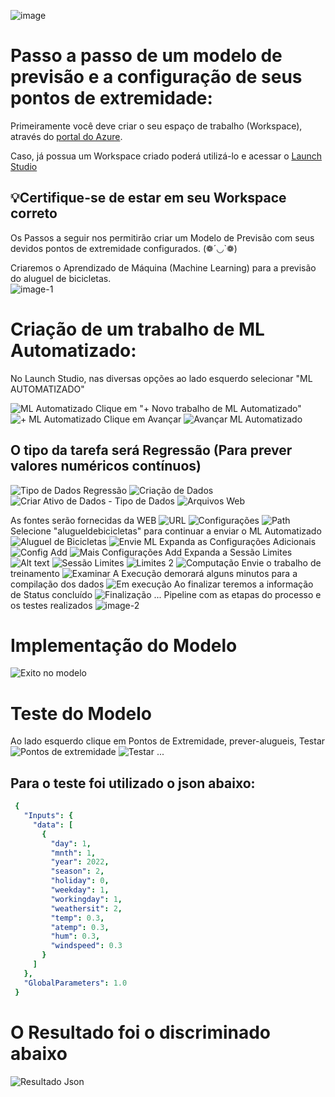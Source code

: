 ![image](https://github.com/cezarscarvalho/Fotos-Projetos-Azure/assets/158849910/5170a2e1-2d49-4d74-bd3f-5c68d87412f3)

# Passo a passo de um modelo de previsão e a configuração de seus pontos de extremidade:


Primeiramente você deve criar o seu espaço de trabalho (Workspace), através do [portal do Azure](https://www.portal.azure.com).

Caso, já possua um Workspace criado poderá utilizá-lo e acessar o [Launch Studio](https://ml.azure.com) 

## 💡Certifique-se de estar em seu Workspace correto

Os Passos a seguir nos permitirão criar um Modelo de Previsão com seus devidos pontos de extremidade configurados. (❁´◡`❁)

Criaremos o Aprendizado de Máquina (Machine Learning) para a previsão do aluguel de bicicletas.    
![image-1](https://github.com/cezarscarvalho/Fotos-Projetos-Azure/assets/158849910/05f91a3b-77e5-483e-93a7-19c85a0dc605)



# Criação de um trabalho de ML Automatizado:

No Launch Studio, nas diversas opções ao lado esquerdo selecionar  "ML AUTOMATIZADO" 

![ML Automatizado](https://github.com/cezarscarvalho/Fotos-Projetos-Azure/assets/158849910/1c06337e-fba4-4087-8405-51d6a02110dd)
Clique em "+ Novo trabalho de ML Automatizado"
![+ ML Automatizado](https://github.com/cezarscarvalho/Fotos-Projetos-Azure/assets/158849910/561be846-b229-4a83-9d4b-a1c5329cbb44)
Clique em Avançar
![Avançar ML Automatizado](https://github.com/cezarscarvalho/Fotos-Projetos-Azure/assets/158849910/440ff26d-0915-4f9b-93ce-1774c55144ab)
## O tipo da tarefa será Regressão (Para prever valores numéricos contínuos)
![Tipo de Dados Regressão](https://github.com/cezarscarvalho/Fotos-Projetos-Azure/assets/158849910/abeddb59-889d-4946-b9b5-aadd593821df)
![Criação de Dados](https://github.com/cezarscarvalho/Fotos-Projetos-Azure/assets/158849910/8718c095-b2d8-413b-a660-a75dbfc8a43c)
![Criar Ativo de Dados - Tipo de Dados](https://github.com/cezarscarvalho/Fotos-Projetos-Azure/assets/158849910/856d13f8-f542-41f3-b448-f7005bf99601)
![Arquivos Web](https://github.com/cezarscarvalho/Fotos-Projetos-Azure/assets/158849910/2c0f5302-1d6a-4c90-b51b-d9b51c875449)

As fontes serão fornecidas da WEB
![URL](https://github.com/cezarscarvalho/Fotos-Projetos-Azure/assets/158849910/86751681-ea4c-411d-9fd5-454bdfe6c7f7)
![Configurações](https://github.com/cezarscarvalho/Fotos-Projetos-Azure/assets/158849910/d1ca4eb5-0f9f-40d0-bc87-c8870f76cf5a)
![Path](https://github.com/cezarscarvalho/Fotos-Projetos-Azure/assets/158849910/d5d6faa7-c3b3-4a12-aff3-22ddafa63c5f)
Selecione "alugueldebicicletas" para continuar a enviar o ML Automatizado
![Aluguel de Bicicletas](https://github.com/cezarscarvalho/Fotos-Projetos-Azure/assets/158849910/a57b688e-998f-4ccb-874d-b58a5d94d85f)
![Envie ML](https://github.com/cezarscarvalho/Fotos-Projetos-Azure/assets/158849910/870a623d-e72b-4c6d-8b5c-b02cedf4aecc)
Expanda as Configurações Adicionais
![Config Add](https://github.com/cezarscarvalho/Fotos-Projetos-Azure/assets/158849910/884a258d-20fb-49bb-a1e0-bd0bfd85da89)
![Mais Configurações Add](https://github.com/cezarscarvalho/Fotos-Projetos-Azure/assets/158849910/0eda756f-b8c1-4901-a849-65f7e9e7621b)
Expanda a Sessão Limites![Alt text](<Sessão Limites.png>)
![Sessão Limites](https://github.com/cezarscarvalho/Fotos-Projetos-Azure/assets/158849910/ed3e8b11-b7ea-45c7-8b33-0d3ec0264260)
![Limites 2](https://github.com/cezarscarvalho/Fotos-Projetos-Azure/assets/158849910/173d9e40-eba1-4f9f-a495-61e34f634d56)
![Computação](https://github.com/cezarscarvalho/Fotos-Projetos-Azure/assets/158849910/2b954421-1550-44db-9326-823960d59f7a)
Envie o trabalho de treinamento
![Examinar](https://github.com/cezarscarvalho/Fotos-Projetos-Azure/assets/158849910/d6ede542-ec4b-43e8-b7eb-ea38272548d8)
A Execução demorará alguns minutos para a compilação dos dados
![Em execução](https://github.com/cezarscarvalho/Fotos-Projetos-Azure/assets/158849910/62336e9f-5b64-44ce-bc99-0cfba00822d5)
Ao finalizar teremos a informação de Status concluído
![Finalização](https://github.com/cezarscarvalho/Fotos-Projetos-Azure/assets/158849910/9a89411a-7e10-45d9-ba7b-893f76138955)
...
Pipeline com as etapas do processo e os testes realizados
![image-2](https://github.com/cezarscarvalho/Fotos-Projetos-Azure/assets/158849910/ba072fdc-58ac-43f5-996e-20274309c27b)
# Implementação do Modelo
![Exito no modelo](https://github.com/cezarscarvalho/Fotos-Projetos-Azure/assets/158849910/d3757581-6ab3-4cdc-b712-bb171b7d3268)
# Teste do Modelo

Ao lado esquerdo clique em Pontos de Extremidade, prever-alugueis, Testar
![Pontos de extremidade](https://github.com/cezarscarvalho/Fotos-Projetos-Azure/assets/158849910/df282152-4f27-4d2e-a8ee-2e9c0ee9c476)
![Testar](https://github.com/cezarscarvalho/Fotos-Projetos-Azure/assets/158849910/156e0fde-4b91-4d1f-9cd1-f55397989602)
...

## Para o teste foi utilizado o json abaixo:
```yaml
 {
   "Inputs": { 
     "data": [
       {
         "day": 1,
         "mnth": 1,   
         "year": 2022,
         "season": 2,
         "holiday": 0,
         "weekday": 1,
         "workingday": 1,
         "weathersit": 2, 
         "temp": 0.3, 
         "atemp": 0.3,
         "hum": 0.3,
         "windspeed": 0.3 
       }
     ]    
   },   
   "GlobalParameters": 1.0
 }
 ``````


# O Resultado foi o discriminado abaixo

![Resultado Json](https://github.com/cezarscarvalho/Fotos-Projetos-Azure/assets/158849910/2ba97c97-f855-48d3-b4fa-e267f31700e1)
